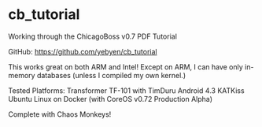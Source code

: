 cb_tutorial
===========

Working through the ChicagoBoss v0.7 PDF Tutorial

GitHub: https://github.com/yebyen/cb_tutorial

This works great on both ARM and Intel!  Except on ARM, I can have only
in-memory databases (unless I compiled my own kernel.)

Tested Platforms:
Transformer TF-101 with TimDuru Android 4.3 KATKiss
Ubuntu Linux on Docker (with CoreOS v0.72 Production Alpha)

Complete with Chaos Monkeys!
